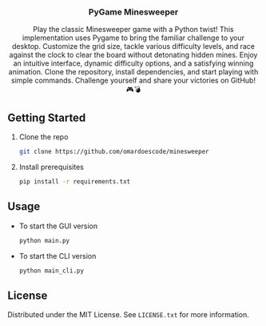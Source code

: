 <h3 align="center">PyGame Minesweeper</h3>

  <p align="center">
    Play the classic Minesweeper game with a Python twist! This implementation uses Pygame to bring the familiar challenge to your desktop. Customize the grid size, tackle various difficulty levels, and race against the clock to clear the board without detonating hidden mines. Enjoy an intuitive interface, dynamic difficulty options, and a satisfying winning animation. Clone the repository, install dependencies, and start playing with simple commands. Challenge yourself and share your victories on GitHub! 🎮💣
    <br />
  </p>
</div>

## Getting Started

1. Clone the repo

   ```sh
   git clone https://github.com/omardoescode/minesweeper
   ```

2. Install prerequisites

   ```sh
   pip install -r requirements.txt
   ```

## Usage

- To start the GUI version

  ```sh
  python main.py
  ```

- To start the CLI version
  ```sh
  python main_cli.py
  ```

## License

Distributed under the MIT License. See `LICENSE.txt` for more information.
